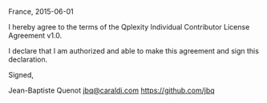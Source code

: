 France, 2015-06-01

I hereby agree to the terms of the Qplexity Individual Contributor License
Agreement v1.0.

I declare that I am authorized and able to make this agreement and sign this
declaration.

Signed,

Jean-Baptiste Quenot jbq@caraldi.com https://github.com/jbq
